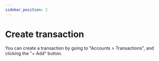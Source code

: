 ```yaml
---
sidebar_position: 2
---
```


# Create transaction

You can create a transaction by going to "Accounts > Transactions", and clicking the "+ Add" button.
